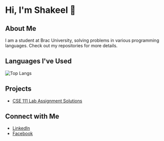 # Hi, I'm Shakeel 👋

## About Me

I am a student at Brac University, solving problems in various programming languages. Check out my repositories for more details.

## Languages I've Used

![Top Langs](https://github-readme-stats.vercel.app/api/top-langs/?username=officialshakeel&layout=compact)

## Projects

- [CSE 111 Lab Assignment Solutions](https://github.com/officialshakeel/JAVA---CSE111---BRACU)

## Connect with Me

- [LinkedIn]([https://www.linkedin.com/in/your-profile](https://www.linkedin.com/in/shakeel2003/))
- [Facebook]([https://facebook.com/your-profile](https://www.facebook.com/shakeel2003/))
